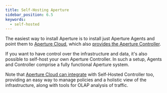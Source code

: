 ```yaml
---
title: Self-Hosting Aperture
sidebar_position: 6.5
keywords:
  - self-hosted
---
```


The easiest way to install Aperture is to install just Aperture Agents and point
them to [Aperture Cloud][], which also [provides the Aperture
Controller][Cloud Controller].

If you want to have control over the infrastructure and data, it's also possible
to self-host your own Aperture Controller. In such a setup, Agents and
Controller comprise a fully functional Aperture system.

Note that [Aperture Cloud can integrate][extension-config] with Self-Hosted
Controller too, providing an easy way to manage policies and a holistic view of
the infrastructure, along with tools for OLAP analysis of traffic.

[Aperture Cloud]: /introduction.md
[Cloud Controller]: /reference/fluxninja.md#cloud-controller
[extension-config]: /reference/fluxninja.md#configuration
